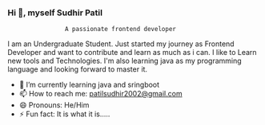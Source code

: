 ### Hi 👋, myself Sudhir Patil

<!--
**Sudhirdp/Sudhirdp** is a ✨ _special_ ✨ repository because its `README.md` (this file) appears on your GitHub profile.
-->
                    A passionate frontend developer
I am an Undergraduate Student. Just started my journey as Frontend Developer and want to contribute and learn as much as i can. I like to Learn new tools and Technologies. I'm also learning java as my programming language and looking forward to master it.

- 🌱 I’m currently learning java and sringboot
- 📫 How to reach me: patilsudhir2002@gmail.com 
- 😄 Pronouns: He/Him
- ⚡ Fun fact: It is what it is.....
